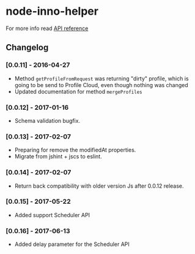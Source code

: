 # node-inno-helper

For more info read [API reference](http://public.innomdc.com/node-helper/)

## Changelog

### [0.0.11] - 2016-04-27
- Method ```getProfileFromRequest``` was returning "dirty" profile, which is going to be send to Profile Cloud, even though nothing was changed
- Updated documentation for method ```mergeProfiles```

### [0.0.12] - 2017-01-16
- Schema validation bugfix.

### [0.0.13] - 2017-02-07
- Preparing for remove the modifiedAt properties.
- Migrate from jshint + jscs to eslint.

### [0.0.14] - 2017-02-07
- Return back compatibility with older version Js after 0.0.12 release.

### [0.0.15] - 2017-05-22
- Added support Scheduler API

### [0.0.16] - 2017-06-13
- Added delay parameter for the Scheduler API
